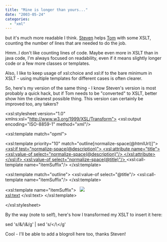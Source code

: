 ```yaml
---
title: "Mine is longer than yours..."
date: "2003-05-24"
categories: 
  - "xml"
---
```


but it's much more readable I think. [Steven](http://blogs.cocoondev.org/stevenn/archives/000947.html) helps [Tom](http://blogs.cocoondev.org/tomk/archives/000946.html) with some XSLT, counting the number of lines that are needed to do the job.

Hmm..I don't like counting lines of code. Maybe even more in XSLT than in java code, I'm always focused on readability, even if it means slightly longer code or a few more classes or templates.

Also, I like to keep usage of xsl:choice and xsl:if to the bare minimum in XSLT - using multiple templates for different cases is often clearer.

So, here's my version of the same thing - I know Steven's version is most probably a quick hack, but if Tom needs to be "converted" to XSLT, better show him the cleanest possible thing. This version can certainly be improved too, any takers?

<?xml version="1.0"?>
<xsl:stylesheet version="1.0" xmlns:xsl="http://www.w3.org/1999/XSL/Transform">
<xsl:output encoding="ISO-8859-1" method="xml"/>

<!-- export an OPML subscriptions list to HTML, sorted by title -->
<xsl:template match="opml">
<html>
<body>
<xsl:apply-templates select="body/outline">
<xsl:sort select="@title"/>
</xsl:apply-templates>
</body>
</html>
</xsl:template>

<!-- outline elements that have a non-empty htmlUrl -->
<xsl:template priority="10" match="outline\[normalize-space(@htmlUrl)\]">
<a href="{normalize-space(@htmlUrl)}">
<xsl:if test="normalize-space(@description)">
<xsl:attribute name="title">
<xsl:value-of select="normalize-space(@description)"/>
</xsl:attribute>
</xsl:if>
<xsl:value-of select="normalize-space(@title)"/>
</a>
<xsl:call-template name="itemSuffix"/>
</xsl:template>

<!-- outline elements that have no htmlUrl -->
<xsl:template match="outline">
<xsl:value-of select="@title"/>
<xsl:call-template name="itemSuffix"/>
</xsl:template>

<!-- link to the XML source, after each outline element -->
<xsl:template name="itemSuffix">
 
<a href="{@xmlUrl}">
<img src="images/tinyxml.jpg" border="0"/>
</a>
<br/>
<xsl:text>&#xA;</xsl:text>
</xsl:template>

</xsl:stylesheet>

By the way (note to self), here's how I transformed my XSLT to insert it here:

sed 's/&/\\&amp;/g' | sed 's/</\\&lt;/g'

Cool - I'll be able to add a blogroll here too, thanks Steven!
